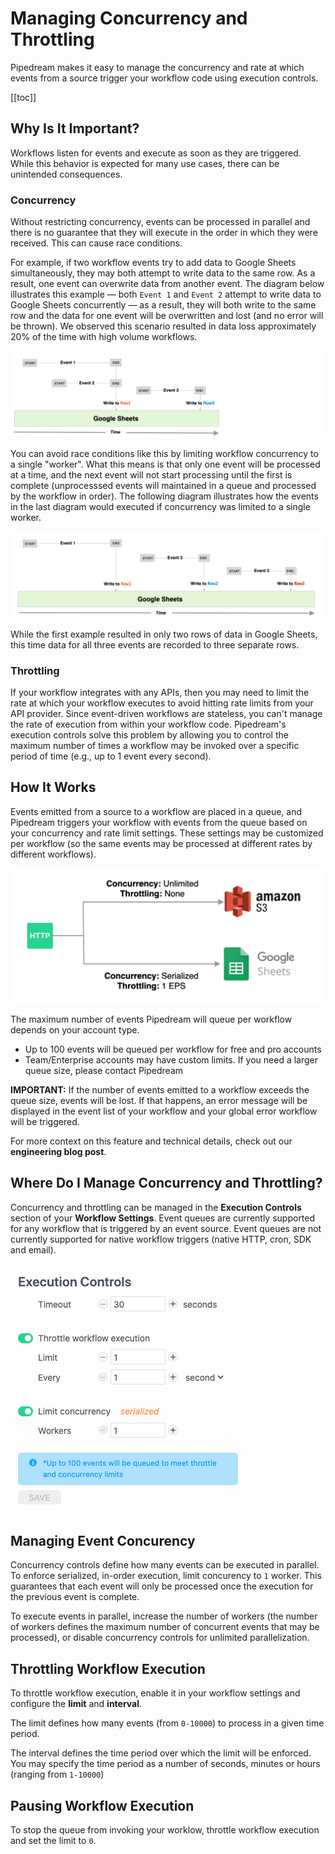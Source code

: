 # Managing Concurrency and Throttling

Pipedream makes it easy to manage the concurrency and rate at which events from a source trigger your workflow code using execution controls.

[[toc]]

## Why Is It Important?

Workflows listen for events and execute as soon as they are triggered. While this behavior is expected for many use cases, there can be unintended consequences. 

### Concurrency

Without restricting concurrency, events can be processed in parallel and there is no guarantee that they will execute in the order in which they were received. This can cause race conditions. 

For example, if two workflow events try to add data to Google Sheets simultaneously, they may both attempt to write data to the same row. As a result, one event can overwrite data from another event. The diagram below illustrates this example — both `Event 1` and `Event 2` attempt to write data to Google Sheets concurrently — as a result, they will both write to the same row and the data for one event will be overwritten and lost (and no error will be thrown). We observed this scenario resulted in data loss approximately 20% of the time with high volume workflows.

![image-20201027132901691](./images/image-20201027132901691.png)

You can avoid race conditions like this by limiting workflow concurrency to a single "worker". What this means is that only one event will be processed at a time, and the next event will not start processing until the first is complete (unprocesssed events will maintained in a queue and processed by the workflow in order). The following diagram illustrates how the events in the last diagram would executed if concurrency was limited to a single worker. 

![image-20201027133308888](./images/image-20201027133308888.png)

While the first example resulted in only two rows of data in Google Sheets, this time data for all three events are recorded to three separate rows.

### Throttling

If your workflow integrates with any APIs, then you may need to limit the rate at which your workflow executes to avoid hitting rate limits from your API provider. Since event-driven workflows are stateless, you can't manage the rate of execution from within your workflow code. Pipedream's execution controls solve this problem by allowing you to control the maximum number of times a workflow may be invoked over a specific period of time (e.g., up to 1 event every second).

## How It Works

Events emitted from a source to a workflow are placed in a queue, and Pipedream triggers your workflow with events from the queue based on your concurrency and rate limit settings. These settings may be customized per workflow (so the same events may be processed at different rates by different workflows).

![image-20201027145847752](./images/image-20201027145847752.png)

The maximum number of events Pipedream will queue per workflow depends on your account type.

- Up to 100 events will be queued per workflow for free and pro accounts
- Team/Enterprise accounts may have custom limits. If you need a larger queue size, please contact Pipedream

**IMPORTANT:** If the number of events emitted to a workflow exceeds the queue size, events will be lost. If that happens, an error message will be displayed in the event list of your workflow and your global error workflow will be triggered.

For more context on this feature and technical details, check out our **engineering blog post**.

## Where Do I Manage Concurrency and Throttling?

Concurrency and throttling can be managed in the **Execution Controls** section of your **Workflow Settings**. Event queues are currently supported for any workflow that is triggered by an event source. Event queues are not currently supported for native workflow triggers (native HTTP, cron, SDK and email).



![image-20201027120141750](./images/image-20201027120141750.png)

## Managing Event Concurency

Concurrency controls define how many events can be executed in parallel. To enforce serialized, in-order execution, limit concurency to `1` worker. This guarantees that each event will only be processed once the execution for the previous event is complete. 

To execute events in parallel, increase the number of workers (the number of workers defines the maximum number of concurrent events that may be processed), or disable concurrency controls for unlimited parallelization.

## Throttling Workflow Execution

To throttle workflow execution, enable it in your workflow settings and configure the **limit** and **interval**.

The limit defines how many events (from `0-10000`) to process in a given time period.

The interval defines the time period over which the limit will be enforced. You may specify the time period as a number of seconds, minutes or hours (ranging from `1-10000`) 

## Pausing Workflow Execution

To stop the queue from invoking your worklow, throttle workflow execution and set the limit to `0`.

